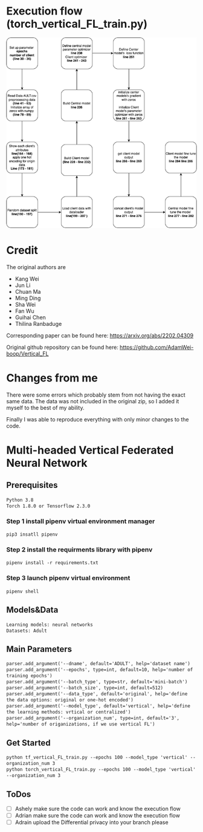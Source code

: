 # Execution flow (torch_vertical_FL_train.py)
![](./pictures/VFL_code_flowchart.png)


# Credit

The original authors are

- Kang Wei
- Jun Li
- Chuan Ma
- Ming Ding
- Sha Wei
- Fan Wu
- Guihai Chen
- Thilina Ranbaduge

Corresponding paper can be found here: https://arxiv.org/abs/2202.04309

Original github repository can be found here: https://github.com/AdamWei-boop/Vertical_FL

# Changes from me

There were some errors which probably stem from not having the exact same data.
The data was not included in the original zip, so I added it myself to the best of my ability.

Finally I was able to reproduce everything with only minor changes to the code.

# Multi-headed Vertical Federated Neural Network

Prerequisites
-----
    Python 3.8
    Torch 1.8.0 or Tensorflow 2.3.0
### Step 1 install pipenv virtual environment manager
    pip3 insatll pipenv

### Step 2 install the requirments library with pipenv
    pipenv install -r requirements.txt

### Step 3 launch pipenv virtual environment
    pipenv shell
Models&Data
-----
    Learning models: neural networks
    Datasets: Adult
Main Parameters
-----
    parser.add_argument('--dname', default='ADULT', help='dataset name')
    parser.add_argument('--epochs', type=int, default=10, help='number of training epochs') 
    parser.add_argument('--batch_type', type=str, default='mini-batch')  
    parser.add_argument('--batch_size', type=int, default=512)
    parser.add_argument('--data_type', default='original', help='define the data options: original or one-hot encoded')
    parser.add_argument('--model_type', default='vertical', help='define the learning methods: vrtical or centralized')    
    parser.add_argument('--organization_num', type=int, default='3', help='number of origanizations, if we use vertical FL')    
Get Started
-----
    python tf_vertical_FL_train.py --epochs 100 --model_type 'vertical' --organization_num 3
    python torch_vertical_FL_train.py --epochs 100 --model_type 'vertical' --organization_num 3
    

## ToDos

- [ ] Ashely make sure the code can work and know the execution flow
- [ ] Adrian make sure the code can work and know the execution flow
- [ ] Adrain upload the Differential privacy into your branch please

